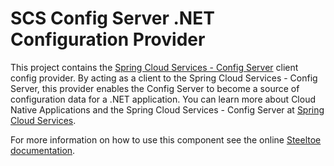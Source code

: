 # SCS Config Server .NET Configuration Provider

This project contains the [Spring Cloud Services - Config Server](https://docs.pivotal.io/spring-cloud-services/config-server/) client config provider.  By acting as a client to the Spring Cloud Services - Config Server, this provider enables the Config Server to become a source of configuration data for a .NET application.  You can learn more about Cloud Native Applications and the Spring Cloud Services - Config Server at [Spring Cloud Services](https://docs.pivotal.io/spring-cloud-services/index.html).

For more information on how to use this component see the online [Steeltoe documentation](https://steeltoe.io/).
